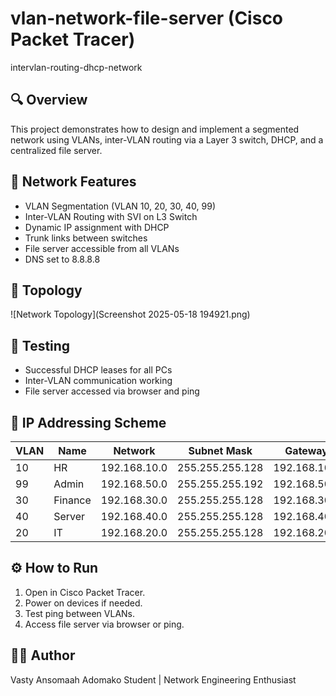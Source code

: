 # vlan-network-file-server (Cisco Packet Tracer)
intervlan-routing-dhcp-network

## 🔍 Overview
This project demonstrates how to design and implement a segmented network using VLANs, inter-VLAN routing via a Layer 3 switch, DHCP, and a centralized file server.

## 🧱 Network Features
- VLAN Segmentation (VLAN 10, 20, 30, 40, 99)
- Inter-VLAN Routing with SVI on L3 Switch
- Dynamic IP assignment with DHCP
- Trunk links between switches
- File server accessible from all VLANs
- DNS set to 8.8.8.8

## 📐 Topology
![Network Topology](Screenshot 2025-05-18 194921.png)

## 🧪 Testing
- Successful DHCP leases for all PCs
- Inter-VLAN communication working
- File server accessed via browser and ping


## 🧾 IP Addressing Scheme

| VLAN | Name       | Network          | Subnet Mask          | Gateway         |
|------|------------|------------------|---------------------|------------------|
| 10   | HR         | 192.168.10.0     | 255.255.255.128     |  192.168.10.1    |
| 99   | Admin      | 192.168.50.0     | 255.255.255.192     | 192.168.50.1     |
| 30   | Finance    | 192.168.30.0     | 255.255.255.128     | 192.168.30.1     |
| 40   | Server     | 192.168.40.0     | 255.255.255.128     | 192.168.40.1     |
| 20   | IT         | 192.168.20.0     | 255.255.255.128     |  192.168.20.1    |

## ⚙️ How to Run
1. Open  in Cisco Packet Tracer.
2. Power on devices if needed.
3. Test ping between VLANs.
4. Access file server via browser or ping.

## 👩‍💻 Author
Vasty Ansomaah Adomako 
Student | Network Engineering Enthusiast

